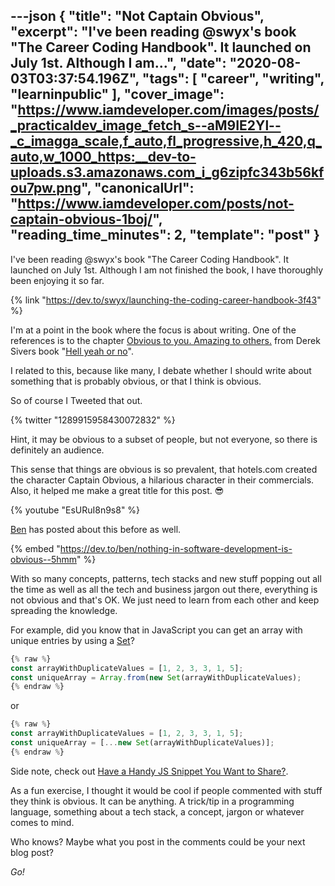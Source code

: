 ---json
{
  "title": "Not Captain Obvious",
  "excerpt": "I've been reading @swyx's book \"The Career Coding Handbook\". It launched on July 1st. Although I am...",
  "date": "2020-08-03T03:37:54.196Z",
  "tags": [
    "career",
    "writing",
    "learninpublic"
  ],
  "cover_image": "https://www.iamdeveloper.com/images/posts/_practicaldev_image_fetch_s--aM9IE2Yl--_c_imagga_scale,f_auto,fl_progressive,h_420,q_auto,w_1000_https:__dev-to-uploads.s3.amazonaws.com_i_g6zipfc343b56kfou7pw.png",
  "canonicalUrl": "https://www.iamdeveloper.com/posts/not-captain-obvious-1boj/",
  "reading_time_minutes": 2,
  "template": "post"
}
---

I've been reading @swyx's book "The Career Coding Handbook". It launched on July 1st. Although I am not finished the book, I have thoroughly been enjoying it so far.

{% link "https://dev.to/swyx/launching-the-coding-career-handbook-3f43" %}

I'm at a point in the book where the focus is about writing. One of the references is to the chapter [Obvious to you. Amazing to others.](https://sivers.org/obvious) from Derek Sivers book "[Hell yeah or no](https://sivers.org/n)".

I related to this, because like many, I debate whether I should write about something that is probably obvious, or that I think is obvious.

So of course I Tweeted that out.

{% twitter "1289915958430072832" %}

Hint, it may be obvious to a subset of people, but not everyone, so there is definitely an audience.

This sense that things are obvious is so prevalent, that hotels.com created the character Captain Obvious, a hilarious character in their commercials. Also, it helped me make a great title for this post. 😎

{% youtube "EsURuI8n9s8" %}

[Ben](https://dev.to/ben) has posted about this before as well.

{% embed "https://dev.to/ben/nothing-in-software-development-is-obvious--5hmm" %}

With so many concepts, patterns, tech stacks and new stuff popping out all the time as well as all the tech and business jargon out there, everything is not obvious and that's OK. We just need to learn from each other and keep spreading the knowledge.

For example, did you know that in JavaScript you can get an array with unique entries by using a [Set](https://developer.mozilla.org/en-US/docs/Web/JavaScript/Reference/Global_Objects/Set)?

```javascript
{% raw %}
const arrayWithDuplicateValues = [1, 2, 3, 3, 1, 5];
const uniqueArray = Array.from(new Set(arrayWithDuplicateValues);
{% endraw %}
```

or

```javascript
{% raw %}
const arrayWithDuplicateValues = [1, 2, 3, 3, 1, 5];
const uniqueArray = [...new Set(arrayWithDuplicateValues)];
{% endraw %}
```

Side note, check out [Have a Handy JS Snippet You Want to Share?](https://dev.to/nickytonline/handy-js-snippets-352f).

As a fun exercise, I thought it would be cool if people commented with stuff they think is obvious. It can be anything. A trick/tip in a programming language, something about a tech stack, a concept, jargon or whatever comes to mind.

Who knows? Maybe what you post in the comments could be your next blog post?

<em>Go!</em>
